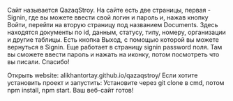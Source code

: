 Сайт называется QazaqStroy. На сайте есть две страницы, первая - Signin, где вы можете ввести свой логин и пароль и, нажав кнопку Войти, перейти на вторую страницу под названием Documents. Здесь находятся документы по id, данным, статусу, типу, номеру, организации и другие таблицы. Есть кнопка Выход, с помощью которой вы можете вернуться в Signin. Еще работает в страницу signin password поля. Там вы сможете ввести пароль и нажать на иконку, потом посмотреть что вы писали.
Спасибо!

Открыть website: alikhantortay.github.io/qazaqstroy/
Если хотите установить проект и запустить: Установите через git clone в cmd, потом npm install, npm start. Ваш веб-сайт готов!
